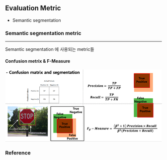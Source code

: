 ## Evaluation Metric

- Semantic segmentation

### Semantic segmentation metric

----

Semantic segmentation 에 사용되는 metric들

#### Confusion metrix & F-Measure  
![ConfusionMatrix](Confusion_Matrix.png)  



### Reference
